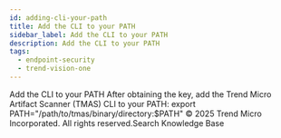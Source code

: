 ```yaml
---
id: adding-cli-your-path
title: Add the CLI to your PATH
sidebar_label: Add the CLI to your PATH
description: Add the CLI to your PATH
tags:
  - endpoint-security
  - trend-vision-one
---
```


 Add the CLI to your PATH After obtaining the key, add the Trend Micro Artifact Scanner (TMAS) CLI to your PATH: export PATH="/path/to/tmas/binary/directory:$PATH" © 2025 Trend Micro Incorporated. All rights reserved.Search Knowledge Base